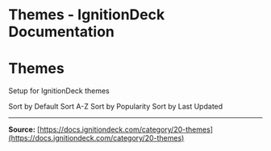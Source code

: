 # Themes - IgnitionDeck Documentation

# Themes

Setup for IgnitionDeck themes

Sort by Default
Sort A-Z
Sort by Popularity
Sort by Last Updated



---
**Source:** [https://docs.ignitiondeck.com/category/20-themes](https://docs.ignitiondeck.com/category/20-themes)
